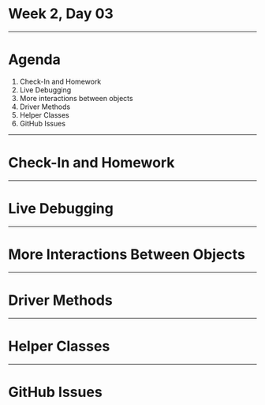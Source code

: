 # Week 2, Day 03

---

# Agenda

1. Check-In and Homework
2. Live Debugging
3. More interactions between objects
4. Driver Methods
5. Helper Classes
6. GitHub Issues

---

# Check-In and Homework

---

# Live Debugging

---

# More Interactions Between Objects

---

# Driver Methods

---

# Helper Classes

---

# GitHub Issues
